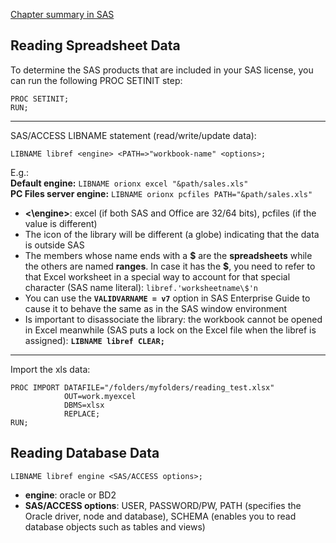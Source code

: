 [Chapter summary in SAS](https://support.sas.com/edu/OLTRN/ECPRG193/m418/m418_3_a_sum.htm)

## Reading Spreadsheet Data

To determine the SAS products that are included in your SAS license, you can run the following PROC SETINIT step:

```
PROC SETINIT;
RUN;
```

---

SAS/ACCESS LIBNAME statement (read/write/update data):

```
LIBNAME libref <engine> <PATH=>"workbook-name" <options>;
```

E.g.:<br>
**Default engine:** `LIBNAME orionx excel "&path/sales.xls"`<br>
**PC Files server engine:** `LIBNAME orionx pcfiles PATH="&path/sales.xls"`<br>

- **<\engine>**: excel (if both SAS and Office are 32/64 bits), pcfiles (if the value is different)
- The icon of the library will be different (a globe) indicating that the data is outside SAS
- The members whose name ends with a **\$** are the **spreadsheets** while the others are named **ranges**. In case it has the **\$**, you need to refer to that Excel worksheet in a special way to account for that special character (SAS name literal): `libref.'worksheetname\$'n`
- You can use the **`VALIDVARNAME = v7`** option in SAS Enterprise Guide to cause it to behave the same as in the SAS window environment
- Is important to disassociate the library: the workbook cannot be opened in Excel meanwhile (SAS puts a lock on the Excel file when the libref is assigned): **`LIBNAME libref CLEAR;`**

---

Import the xls data:

```
PROC IMPORT DATAFILE="/folders/myfolders/reading_test.xlsx"
            OUT=work.myexcel
            DBMS=xlsx 
            REPLACE;
RUN;
```

## Reading Database Data

```
LIBNAME libref engine <SAS/ACCESS options>;
```

- **engine**: oracle or BD2
- **SAS/ACCESS options**: USER, PASSWORD/PW, PATH (specifies the Oracle driver, node and database), SCHEMA (enables you to read database objects such as tables and views)
